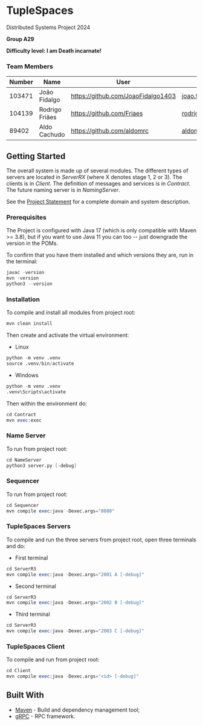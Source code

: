 # TupleSpaces

Distributed Systems Project 2024
  
**Group A29**
  
**Difficulty level: I am Death incarnate!**

### Team Members


| Number | Name              | User                             | Email                               |
|--------|-------------------|----------------------------------|-------------------------------------|
| 103471 | João Fidalgo      | <https://github.com/JoaoFidalgo1403>   | <joao.fidalgo.1403@tecnico.ulisboa.pt>   |
| 104139 | Rodrigo Friães    | <https://github.com/Friaes>     | <rodrigo.friaes@tecnico.ulisboa.pt>     |
|  89402 | Aldo Cachudo      | <https://github.com/aldomrc> | <aldomiguel@tecnico.ulisboa.pt> |

## Getting Started

The overall system is made up of several modules. The different types of servers are located in _ServerRX_ (where X denotes stage 1, 2 or 3). 
The clients is in _Client_.
The definition of messages and services is in _Contract_. The future naming server
is in _NamingServer_.

See the [Project Statement](https://github.com/tecnico-distsys/TupleSpaces) for a complete domain and system description.

### Prerequisites

The Project is configured with Java 17 (which is only compatible with Maven >= 3.8), but if you want to use Java 11 you
can too -- just downgrade the version in the POMs.

To confirm that you have them installed and which versions they are, run in the terminal:

```s
javac -version
mvn -version
python3 --version
```

### Installation

To compile and install all modules from project root:

```s
mvn clean install
```
Then create and activate the virtual environment:
  - Linux
  ```s
  python -m venv .venv
  source .venv/bin/activate
  ```
  - Windows
  ```s
  python -m venv .venv
  .venv\Scripts\activate
  ```
  Then within the environment do:
  ```s
  cd Contract
  mvn exec:exec
  ```

### Name Server

To run from project root:

```s
cd NameServer
python3 server.py [-debug]
```

### Sequencer

To run from project root:

```s
cd Sequencer
mvn compile exec:java -Dexec.args="8080"
```

### TupleSpaces Servers

To compile and run the three servers from project root, open three terminals and do:

- First terminal
```s
cd ServerR3
mvn compile exec:java -Dexec.args="2001 A [-debug]"
```
- Second terminal
```s
cd ServerR3
mvn compile exec:java -Dexec.args="2002 B [-debug]"
```
- Third terminal
```s
cd ServerR3
mvn compile exec:java -Dexec.args="2003 C [-debug]"
```

### TupleSpaces Client

To compile and run from project root:

```s
cd Client
mvn compile exec:java -Dexec.args="<id> [-debug]"
```


## Built With

* [Maven](https://maven.apache.org/) - Build and dependency management tool;
* [gRPC](https://grpc.io/) - RPC framework.
